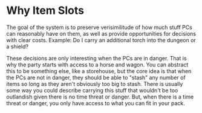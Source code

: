 # Why Item Slots

The goal of the system is to preserve verisimilitude of how much stuff PCs can reasonably have on them, as well as provide opportunities for decisions with clear costs. Example: Do I carry an additional torch into the dungeon or a shield?

These decisions are only interesting when the PCs are in danger. That is why the party starts with access to a horse and wagon. You can abstract this to be something else, like a storehouse, but the core idea is that when the PCs are not in danger, they should be able to "stash" any number of items so long as they aren't obviously too big to stash. There is usually some way you could describe carrying this stuff that wouldn't be too outlandish given there is no time threat or danger. But, when there is a time threat or danger, you only have access to what you can fit in your pack.

